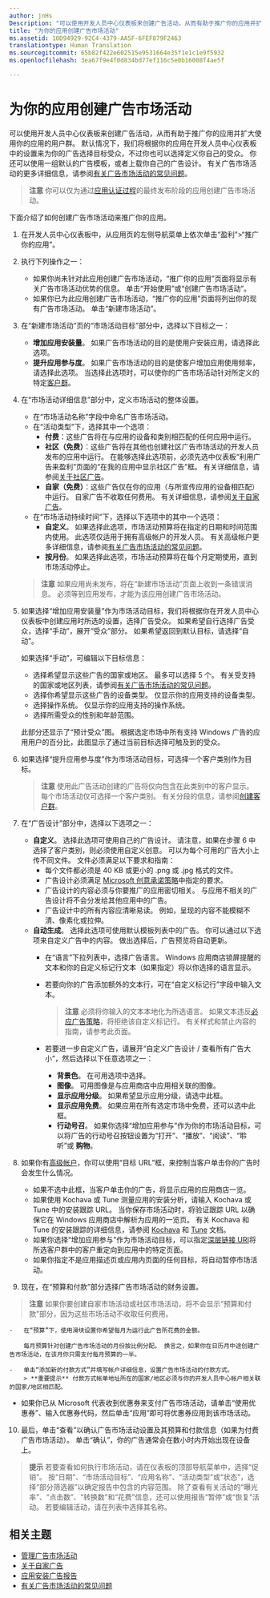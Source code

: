 ```yaml
---
author: jnHs
Description: "可以使用开发人员中心仪表板来创建广告活动，从而有助于推广你的应用并扩大使用你的应用的用户群。"
title: "为你的应用创建广告市场活动"
ms.assetid: 10D94929-92C4-4379-AA5F-6FEF879F2463
translationtype: Human Translation
ms.sourcegitcommit: 65b82f422e602515e9531664e35f1e1c1e9f5932
ms.openlocfilehash: 3ea67f9e4f0d834bd77ef116c5e0b16008f4ae5f

---
```


# <a name="create-an-ad-campaign-for-your-app"></a>为你的应用创建广告市场活动


可以使用开发人员中心仪表板来创建广告活动，从而有助于推广你的应用并扩大使用你的应用的用户群。 默认情况下，我们将根据你的应用在开发人员中心仪表板中的设置来为你的广告选择目标受众，不过你也可以选择定义你自己的受众。 你还可以使用一组默认的广告模板，或者上载你自己的广告设计。 有关广告市场活动的更多详细信息，请参阅[有关广告市场活动的常见问题](common-questions.md)。

> **注意** 你可以仅为通过[应用认证过程](the-app-certification-process.md)的最终发布阶段的应用创建广告市场活动。

下面介绍了如何创建广告市场活动来推广你的应用。

1.  在开发人员中心仪表板中，从应用页的左侧导航菜单上依次单击“盈利”&gt;“推广你的应用”。
2.  执行下列操作之一：

    -   如果你尚未针对此应用创建广告市场活动，“推广你的应用”页面将显示有关广告市场活动优势的信息。 单击“开始使用”或“创建广告市场活动”。
    -   如果你已为此应用创建广告市场活动，“推广你的应用”页面将列出你的现有广告市场活动。 单击“新建市场活动”。
3.  在“新建市场活动”页的“市场活动目标”部分中，选择以下目标之一：
    -   **增加应用安装量**。 如果广告市场活动的目的是使用户安装应用，请选择此选项。
    -   **提升应用参与度**。 如果广告市场活动的目的是使客户增加应用使用频率，请选择此选项。 当选择此选项时，可以使你的广告市场活动针对所定义的特定[客户群](create-customer-segments.md)。

4.  在“市场活动详细信息”部分中，定义市场活动的整体设置。
    -   在“市场活动名称”字段中命名广告市场活动。
    -   在“活动类型”下，选择其中一个选项：
        -   **付费**：这些广告将在与应用的设备和类别相匹配的任何应用中运行。
        -   **社区（免费）**：这些广告将在其他也创建社区广告市场活动的开发人员发布的应用中运行。 在能够选择此选项前，必须先选中仪表板“利用广告来盈利”页面的“在我的应用中显示社区广告”框。 有关详细信息，请参阅[关于社区广告](about-community-ads.md)。
        -   **自家（免费）**：这些广告仅在你的应用（与所宣传应用的设备相匹配）中运行。 自家广告不收取任何费用。 有关详细信息，请参阅[关于自家广告](about-house-ads.md)。
    -   在“市场活动持续时间”下，选择以下选项中的其中一个选项：
        - **自定义**。 如果选择此选项，市场活动预算将在指定的日期和时间范围内使用。 此选项仅适用于拥有高级帐户的开发人员。 有关高级帐户更多详细信息，请参阅[有关广告市场活动的常见问题](common-questions.md#how-can-i-increase-the-maximum-monthly-budget-amount-allowed-for-my-ad-campaign)。
        - **按月份**。 如果选择此选项，市场活动预算将在每个月定期使用，直到市场活动停止。

    > **注意** 如果应用尚未发布，将在“新建市场活动”页面上收到一条错误消息。 必须等到应用发布，才能为该应用创建广告市场活动。

5.  如果选择“增加应用安装量”作为市场活动目标，我们将根据你在开发人员中心仪表板中创建应用时所选的设置，选择广告受众。 如果希望自行选择广告受众，选择“手动”，展开“受众”部分。 如果希望返回到默认目标，请选择“自动”。

    如果选择“手动”，可编辑以下目标信息：

    -   选择希望显示这些广告的国家或地区。 最多可以选择 5 个。 有关受支持的国家或地区列表，请参阅[有关广告市场活动的常见问题](common-questions.md#where-will-my-ad-appear)。
    -   选择你希望显示这些广告的设备类型。 仅显示你的应用支持的设备类型。
    -   选择操作系统。 仅显示你的应用支持的操作系统。
    -   选择所需受众的性别和年龄范围。

    此部分还显示了“预计受众”图。 根据选定市场中所有支持 Windows 广告的应用用户的百分比，此图显示了通过当前目标选择可触及到的受众。

6.  如果选择“提升应用参与度”作为市场活动目标，可选择一个客户类别作为目标。

    > **注意** 使用此广告活动创建的广告将仅向包含在此类别中的客户显示。 每个市场活动仅可选择一个客户类别。 有关分段的信息，请参阅[创建客户群](create-customer-segments.md)。


7.  在“广告设计”部分中，选择以下选项之一：
    -   **自定义**。 选择此选项可使用自己的广告设计。 请注意，如果在步骤 6 中选择了客户类别，则必须使用自定义创意。 可以为每个可用的广告大小上传不同文件。 文件必须满足以下要求和指南：
        -   每个文件都必须是 40 KB 或更小的 .png 或 .jpg 格式的文件。
        -   广告设计必须满足 [Microsoft 创意承诺策略](http://go.microsoft.com/fwlink?LinkId=532595)中指定的要求。
        -   广告设计的内容必须与你要推广的应用密切相关。 与应用不相关的广告设计将不会分发给其他应用中的广告。
        -   广告设计中的所有内容应清晰易读。 例如，呈现的内容不能模糊不清、像素化或拉伸。
    -   **自动生成**。 选择此选项可使用默认模板列表中的广告。 你可以通过以下选项来自定义广告中的内容。 做出选择后，广告预览将自动更新。
        -   在“语言”下拉列表中，选择广告语言。 Windows 应用商店锁屏提醒的文本和你的自定义标记行文本（如果指定）将以你选择的语言显示。
        -   若要向你的广告添加额外的文本行，可在“自定义标记行”字段中输入文本。
            > **注意** 必须将你输入的文本本地化为所选语言。 如果文本违反[必应广告策略](http://go.microsoft.com/fwlink?LinkId=398341)，将拒绝该自定义标记行。 有关样式和禁止内容的指南，请参考此页面。

        -   若要进一步自定义广告，请展开“自定义广告设计 / 查看所有广告大小”，然后选择以下任意选项之一：
            - **背景色**。 在可用选项中选择。
            - **图像**。 可用图像是与应用商店中应用相关联的图像。
            - **显示应用分级**。 如果希望显示应用分级，请选中此框。
            - **显示应用免费**。 如果应用在所有选定市场中免费，还可以选中此框。
            - **行动号召**。 如果你选择“增加应用参与”作为你的市场活动目标，可以将广告的行动号召按钮设置为“打开”、“播放”、“阅读”、“聆听”或 **购物**。  

8.  如果你有[高级帐户](common-questions.md#how-can-i-increase-the-maximum-monthly-budget-amount-allowed-for-my-ad-campaign)，你可以使用“目标 URL”框，来控制当客户单击你的广告时会发生什么情况。
    - 如果不选中此框，当客户单击你的广告，将显示应用的应用商店一览。
    - 如果使用 Kochava 或 Tune 测量应用的安装分析，请输入 Kochava 或 Tune 中的安装跟踪 URL。 当你保存市场活动时，将验证跟踪 URL 以确保它在 Windows 应用商店中解析为应用的一览页。 有关 Kochava 和 Tune 的安装跟踪的详细信息，请参阅 [Kochava](http://support.kochava.com/) 和 [Tune](https://help.tune.com/) 文档。
    - 如果你选择“增加应用参与”作为市场活动目标，可以指定[深层链接 URI](../launch-resume/handle-uri-activation.md)将所选客户群中的客户重定向到应用中的特定页面。
    - 如果你指定不是应用描述页或应用内页面的任何目标，将自动暂停市场活动。

9.  现在，在“预算和付款”部分选择广告市场活动的财务设置。
   > **注意** 如果你要创建自家市场活动或社区市场活动，将不会显示“预算和付款”部分，因为这些市场活动不收取任何费用。

    -   在“预算”下，使用滑块设置你希望每月为运行此广告所花费的金额。

        每月预算针对创建广告市场活动的月份按比例分配。 换言之，如果你在日历月中途创建广告市场活动，在该月你只需支付每月预算的一半。

    -   单击“添加新的付款方式”并填写帐户详细信息，设置广告市场活动的付款方式。
        > **重要提示** 付款方式帐单地址所在的国家/地区必须与你的开发人员中心帐户相关联的国家/地区相匹配。
- 如果你已从 Microsoft 代表收到优惠券来支付广告市场活动，请单击“使用优惠券”、输入优惠券代码，然后单击“应用”即可将优惠券应用到该市场活动。

10.  最后，单击“查看”以确认广告市场活动设置及其预算和付款信息（如果为付费广告市场活动）。 单击“确认”，你的广告通常会在数小时内开始出现在设备上。
   > **提示** 若要查看如何执行市场活动，请在仪表板的顶部导航菜单中，选择“促销”。 按“日期”、“市场活动目标”、“应用名称”、“活动类型”或“状态”，选择“部分筛选器”以确定报告中包含的内容范围。 除了查看有关活动的“曝光率”、“点击数”、“转换数”和“花费”信息，还可以使用报告“暂停”或“恢复”活动。 若要编辑活动，请在列表中选择其名称。

## <a name="related-topics"></a>相关主题

* [管理广告市场活动](managing-your-ad-campaign.md)
* [关于自家广告](about-house-ads.md)
* [应用安装广告报告](app-install-ads-reports.md)
* [有关广告市场活动的常见问题](common-questions.md)
 

 



<!--HONumber=Dec16_HO1-->


